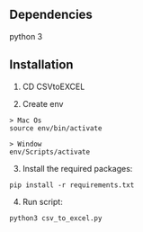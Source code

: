 ## Dependencies

python 3

## Installation

1. CD CSVtoEXCEL

2. Create env

```
> Mac Os
source env/bin/activate

> Window
env/Scripts/activate
```

3. Install the required packages:

```
pip install -r requirements.txt
```

4. Run script:

```
python3 csv_to_excel.py
```